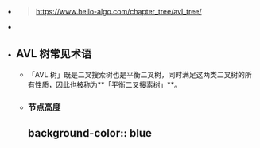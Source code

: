 - > https://www.hello-algo.com/chapter_tree/avl_tree/
-
- ## AVL 树常见术语
	- 「AVL 树」既是二叉搜索树也是平衡二叉树，同时满足这两类二叉树的所有性质，因此也被称为**「平衡二叉搜索树」**。
	- ### 节点高度
	  background-color:: blue
		-